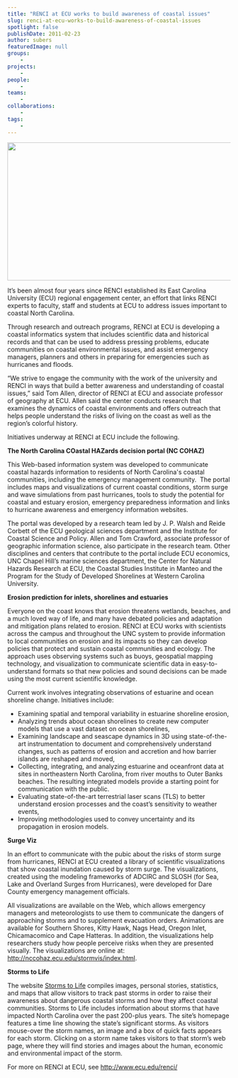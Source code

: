 ```yaml
---
title: "RENCI at ECU works to build awareness of coastal issues"
slug: renci-at-ecu-works-to-build-awareness-of-coastal-issues
spotlight: false
publishDate: 2011-02-23
author: subers
featuredImage: null
groups:
    - 
projects:
    - 
people:
    - 
teams: 
    - 
collaborations:
    - 
tags:
    - 
---
```

<img class="alignnone size-full wp-image-6806" title="ECiwebsite" src="https://www.renci.org/wp-content/uploads/2011/02/banner2.png" alt="" width="780" height="312" />

It’s been almost four years since RENCI established its East Carolina University (ECU) regional engagement center, an effort that links RENCI experts to faculty, staff and students at ECU to address issues important to coastal North Carolina.<!--more-->

Through research and outreach programs, RENCI at ECU is developing a coastal informatics system that includes scientific data and historical records and that can be used to address pressing problems, educate communities on coastal environmental issues, and assist emergency managers, planners and others in preparing for emergencies such as hurricanes and floods.

“We strive to engage the community with the work of the university and RENCI in ways that build a better awareness and understanding of coastal issues,” said Tom Allen, director of RENCI at ECU and associate professor of geography at ECU. Allen said the center conducts research that examines the dynamics of coastal environments and offers outreach that helps people understand the risks of living on the coast as well as the region’s colorful history.

Initiatives underway at RENCI at ECU include the following.

<strong class="head2">The North Carolina COastal HAZards decision portal (NC COHAZ)</strong>

This Web-based information system was developed to communicate coastal hazards information to residents of North Carolina's coastal communities, including the emergency management community.  The portal includes maps and visualizations of current coastal conditions, storm surge and wave simulations from past hurricanes, tools to study the potential for coastal and estuary erosion, emergency preparedness information and links to hurricane awareness and emergency information websites.

The portal was developed by a research team led by J. P. Walsh and Reide Corbett of the ECU geological sciences department and the Institute for Coastal Science and Policy. Allen and Tom Crawford, associate professor of geographic information science, also participate in the research team. Other disciplines and centers that contribute to the portal include ECU economics, UNC Chapel Hill’s marine sciences department, the Center for Natural Hazards Research at ECU, the Coastal Studies Institute in Manteo and the Program for the Study of Developed Shorelines at Western Carolina University.

<strong class="head2">Erosion prediction for inlets, shorelines and estuaries</strong>

Everyone on the coast knows that erosion threatens wetlands, beaches, and a much loved way of life, and many have debated policies and adaptation and mitigation plans related to erosion. RENCI at ECU works with scientists across the campus and throughout the UNC system to provide information to local communities on erosion and its impacts so they can develop policies that protect and sustain coastal communities and ecology. The approach uses observing systems such as buoys, geospatial mapping technology, and visualization to communicate scientific data in easy-to-understand formats so that new policies and sound decisions can be made using the most current scientific knowledge.

Current work involves integrating observations of estuarine and ocean shoreline change. Initiatives include:
<ul>
	<li>Examining spatial and temporal variability in estuarine shoreline erosion,</li>
	<li>Analyzing trends about ocean shorelines to create new computer models that use a vast dataset on ocean shorelines,</li>
	<li>Examining landscape and seascape dynamics in 3D using state-of-the-art instrumentation to document and comprehensively understand changes, such as patterns of erosion and accretion and how barrier islands are reshaped and moved,</li>
	<li>Collecting, integrating, and analyzing estuarine and oceanfront data at sites in northeastern North Carolina, from river mouths to Outer Banks beaches. The resulting integrated models provide a starting point for communication with the public.</li>
	<li>Evaluating state-of-the-art terrestrial laser scans (TLS) to better understand erosion processes and the coast’s sensitivity to weather events,</li>
	<li>Improving methodologies used to convey uncertainty and its propagation in erosion models.</li>
</ul>
<strong class="head2">Surge Viz</strong>

In an effort to communicate with the pubic about the risks of storm surge from hurricanes, RENCI at ECU created a library of scientific visualizations that show coastal inundation caused by storm surge. The visualizations, created using the modeling frameworks of ADCIRC and SLOSH (for Sea, Lake and Overland Surges from Hurricanes), were developed for Dare County emergency management officials.

All visualizations are available on the Web, which allows emergency managers and meteorologists to use them to communicate the dangers of approaching storms and to supplement evacuation orders. Animations are available for Southern Shores, Kitty Hawk, Nags Head, Oregon Inlet, Chicamacomico and Cape Hatteras. In addition, the visualizations help researchers study how people perceive risks when they are presented visually. The visualizations are online at: http://nccohaz.ecu.edu/stormvis/index.html.

<strong class="head2">Storms to Life</strong>

The website <a href="http://www.ecu.edu/renci/StormsToLife/">Storms to Life</a> compiles images, personal stories, statistics, and maps that allow visitors to track past storms in order to raise their awareness about dangerous coastal storms and how they affect coastal communities. Storms to Life includes information about storms that have impacted North Carolina over the past 200-plus years. The site’s homepage features a time line showing the state’s significant storms. As visitors mouse-over the storm names, an image and a box of quick facts appears for each storm. Clicking on a storm name takes visitors to that storm’s web page, where they will find stories and images about the human, economic and environmental impact of the storm.

For more on RENCI at ECU, see <a href="http://www.ecu.edu/renci/">http://www.ecu.edu/renci/</a>
